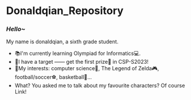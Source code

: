 # Donaldqian_Repository
### _Hello~_

My name is donaldqian, a sixth grade student.

 - 📚I'm currently learning Olympiad for Informatics💻.
 - 🤔I have a target —— get the first prize🥇 in CSP-S2023!
 - 🤩My interests: computer science🤖, The Legend of Zelda🎮, football/soccer⚽, basketball🏀...
 - What? You asked me to talk about my favourite characters? Of course Link!
